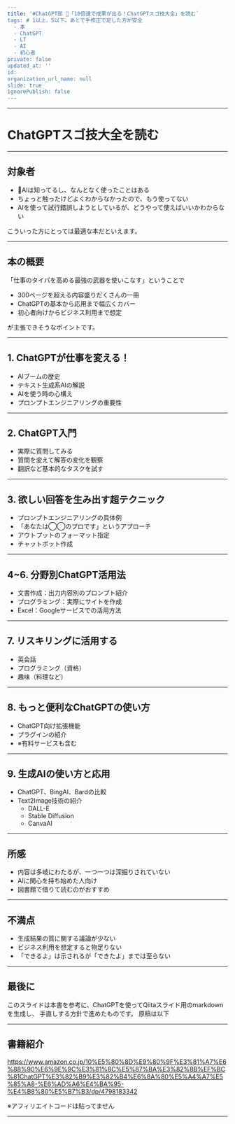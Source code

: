```yaml
---
title: '#ChatGPT部 🔰「10倍速で成果が出る！ChatGPTスゴ技大全」を読む`
tags: # 1以上、5以下。あとで手修正で足した方が安全
  - 本
  - ChatGPT
  - LT
  - AI
  - 初心者
private: false
updated_at: ''
id: 
organization_url_name: null
slide: true
ignorePublish: false
---
```


---
# ChatGPTスゴ技大全を読む

---
## 対象者
- 🔰AIは知ってるし、なんとなく使ったことはある
- ちょっと触ったけどよくわからなかったので、もう使ってない
- AIを使って試行錯誤しようとしているが、どうやって使えばいいかわからない

こういった方にとっては最適な本だといえます。

---
## 本の概要
「仕事のタイパを高める最強の武器を使いこなす」ということで

- 300ページを超える内容盛りだくさんの一冊
- ChatGPTの基本から応用まで幅広くカバー
- 初心者向けからビジネス利用まで想定

が主張できそうなポイントです。

---
## 1. ChatGPTが仕事を変える！

- AIブームの歴史
- テキスト生成系AIの解説
- AIを使う時の心構え
- プロンプトエンジニアリングの重要性

---
## 2. ChatGPT入門

- 実際に質問してみる
- 質問を変えて解答の変化を観察
- 翻訳など基本的なタスクを試す

---
## 3. 欲しい回答を生み出す超テクニック

- プロンプトエンジニアリングの具体例
- 「あなたは◯◯のプロです」というアプローチ
- アウトプットのフォーマット指定
- チャットボット作成

---
## 4~6. 分野別ChatGPT活用法

- 文書作成：出力内容別のプロンプト紹介
- プログラミング：実際にサイトを作成
- Excel：Googleサービスでの活用方法

---
## 7. リスキリングに活用する

- 英会話
- プログラミング（資格）
- 趣味（料理など）

---
## 8. もっと便利なChatGPTの使い方

- ChatGPT向け拡張機能
- プラグインの紹介
- ※有料サービスも含む

---
## 9. 生成AIの使い方と応用

- ChatGPT、BingAI、Bardの比較
- Text2Image技術の紹介
  - DALL-E
  - Stable Diffusion
  - CanvaAI

---
## 所感

- 内容は多岐にわたるが、一つ一つは深掘りされていない
- AIに関心を持ち始めた人向け
- 図書館で借りて読むのがおすすめ

---
## 不満点

- 生成結果の質に関する議論が少ない
- ビジネス利用を想定すると物足りない
- 「できるよ」は示されるが「できたよ」までは至らない

---
## 最後に

このスライドは本書を参考に、ChatGPTを使ってQiitaスライド用のmarkdownを生成し、
手直しする方針で進めたものです。
原稿は以下

---
## 書籍紹介
https://www.amazon.co.jp/10%E5%80%8D%E9%80%9F%E3%81%A7%E6%88%90%E6%9E%9C%E3%81%8C%E5%87%BA%E3%82%8B%EF%BC%81ChatGPT%E3%82%B9%E3%82%B4%E6%8A%80%E5%A4%A7%E5%85%A8-%E6%AD%A6%E4%BA%95-%E4%B8%80%E5%B7%B3/dp/4798183342

※アフィリエイトコードは貼ってません

---
